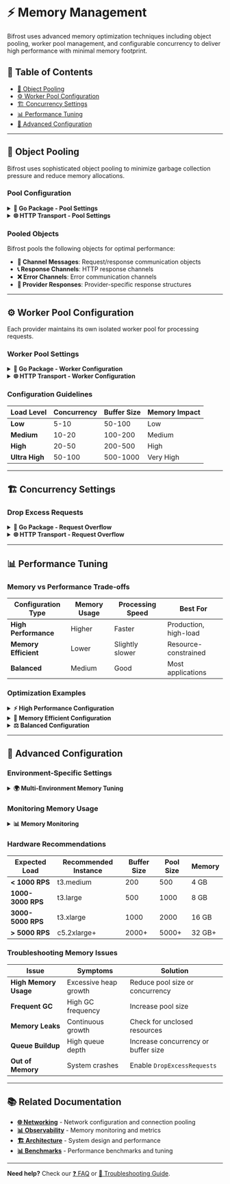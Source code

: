 # ⚡ Memory Management

Bifrost uses advanced memory optimization techniques including object pooling, worker pool management, and configurable concurrency to deliver high performance with minimal memory footprint.

## 📑 Table of Contents

- [💾 Object Pooling](#-object-pooling)
- [⚙️ Worker Pool Configuration](#️-worker-pool-configuration)
- [🏗️ Concurrency Settings](#️-concurrency-settings)
- [📊 Performance Tuning](#-performance-tuning)
- [🔧 Advanced Configuration](#-advanced-configuration)

---

## 💾 Object Pooling

Bifrost uses sophisticated object pooling to minimize garbage collection pressure and reduce memory allocations.

### Pool Configuration

<details>
<summary><strong>🔧 Go Package - Pool Settings</strong></summary>

```go
import "github.com/maximhq/bifrost/core/schemas"

func main() {
    account := &MyAccount{}

    client, err := bifrost.Init(schemas.BifrostConfig{
        Account:         account,
        InitialPoolSize: 1000,  // Pool size for high-throughput applications
    })
    if err != nil {
        panic(err)
    }
    defer client.Cleanup()
}
```

**Pool Size Guidelines:**

| Application Type       | Recommended Pool Size | Memory Usage |
| ---------------------- | --------------------- | ------------ |
| **Low Traffic**        | `50-100`              | ~1-2 MB      |
| **Medium Traffic**     | `200-300`             | ~4-6 MB      |
| **High Traffic**       | `500-1000`            | ~10-20 MB    |
| **Ultra High Traffic** | `1000+`               | ~20+ MB      |

</details>

<details>
<summary><strong>🌐 HTTP Transport - Pool Settings</strong></summary>

```bash
# Docker deployment with pool configuration
docker run -p 8080:8080 \
  -e APP_POOL_SIZE=1000 \
  -v $(pwd)/config.json:/app/config/config.json \
  maximhq/bifrost
```

```bash
# Go binary with pool configuration
bifrost-http -config config.json -pool-size 1000
```

</details>

### Pooled Objects

Bifrost pools the following objects for optimal performance:

- **📨 Channel Messages**: Request/response communication objects
- **📞 Response Channels**: HTTP response channels
- **❌ Error Channels**: Error communication channels
- **🔄 Provider Responses**: Provider-specific response structures

---

## ⚙️ Worker Pool Configuration

Each provider maintains its own isolated worker pool for processing requests.

### Worker Pool Settings

<details>
<summary><strong>🔧 Go Package - Worker Configuration</strong></summary>

```go
func (a *MyAccount) GetConfigForProvider(provider schemas.ModelProvider) (*schemas.ProviderConfig, error) {
    return &schemas.ProviderConfig{
        ConcurrencyAndBufferSize: schemas.ConcurrencyAndBufferSize{
            Concurrency: 20,   // Number of worker threads
            BufferSize:  200,  // Request queue size
        },
    }, nil
}
```

**Worker Pool Architecture:**

```
Provider Queue [Buffer: 200]
├── Worker 1 ──► AI Provider API
├── Worker 2 ──► AI Provider API
├── Worker 3 ──► AI Provider API
└── Worker N ──► AI Provider API
```

</details>

<details>
<summary><strong>🌐 HTTP Transport - Worker Configuration</strong></summary>

```json
{
  "providers": {
    "openai": {
      "concurrency_and_buffer_size": {
        "concurrency": 20,
        "buffer_size": 200
      }
    }
  }
}
```

</details>

### Configuration Guidelines

| Load Level     | Concurrency | Buffer Size | Memory Impact |
| -------------- | ----------- | ----------- | ------------- |
| **Low**        | 5-10        | 50-100      | Low           |
| **Medium**     | 10-20       | 100-200     | Medium        |
| **High**       | 20-50       | 200-500     | High          |
| **Ultra High** | 50-100      | 500-1000    | Very High     |

---

## 🏗️ Concurrency Settings

### Drop Excess Requests

<details>
<summary><strong>🔧 Go Package - Request Overflow</strong></summary>

```go
func main() {
    account := &MyAccount{}

    client, err := bifrost.Init(schemas.BifrostConfig{
        Account:            account,
        DropExcessRequests: true,  // Drop requests when buffers are full
    })
    if err != nil {
        panic(err)
    }
    defer client.Cleanup()

    // Under high load, excess requests will be dropped instead of queued
    // This prevents memory accumulation and improves response times
}
```

**When to use `DropExcessRequests`:**

- ✅ **High traffic applications** - Prevent memory buildup
- ✅ **Real-time systems** - Prefer fast failures over slow responses
- ✅ **Load testing** - Avoid artificial queuing effects
- ❌ **Critical requests** - When every request must be processed

</details>

<details>
<summary><strong>🌐 HTTP Transport - Request Overflow</strong></summary>

```bash
# Docker with drop excess requests
docker run -p 8080:8080 \
  -e APP_DROP_EXCESS_REQUESTS=true \
  maximhq/bifrost
```

```bash
# Go binary with drop excess requests
bifrost-http -config config.json -drop-excess-requests=true
```

</details>

---

## 📊 Performance Tuning

### Memory vs Performance Trade-offs

| Configuration Type   | Memory Usage | Processing Speed | Best For              |
| -------------------- | ------------ | ---------------- | --------------------- |
| **High Performance** | Higher       | Faster           | Production, high-load |
| **Memory Efficient** | Lower        | Slightly slower  | Resource-constrained  |
| **Balanced**         | Medium       | Good             | Most applications     |

### Optimization Examples

<details>
<summary><strong>⚡ High Performance Configuration</strong></summary>

```go
// High throughput, maximum performance
client, err := bifrost.Init(schemas.BifrostConfig{
    Account:            account,
    InitialPoolSize:    20000,  // Large pool for memory optimization
    DropExcessRequests: true,   // Fail-fast when overloaded
})

// Provider configuration
schemas.ProviderConfig{
    ConcurrencyAndBufferSize: schemas.ConcurrencyAndBufferSize{
        Concurrency: 100,    // High concurrency for throughput
        BufferSize:  1000,   // Large buffer for request spikes
    },
}
```

**Use Cases:**

- Production APIs (>5000 RPS)
- Real-time applications
- Latency-critical systems

</details>

<details>
<summary><strong>💾 Memory Efficient Configuration</strong></summary>

```go
// Lower memory usage, slightly higher latency
client, err := bifrost.Init(schemas.BifrostConfig{
    Account:            account,
    InitialPoolSize:    100,   // Standard pool size
    DropExcessRequests: false, // Queue requests instead of dropping
})

// Provider configuration
schemas.ProviderConfig{
    ConcurrencyAndBufferSize: schemas.ConcurrencyAndBufferSize{
        Concurrency: 10,    // Moderate concurrency
        BufferSize:  50,    // Standard buffer size
    },
}
```

**Use Cases:**

- Resource-constrained environments
- Development/testing
- Low-traffic applications

</details>

<details>
<summary><strong>⚖️ Balanced Configuration</strong></summary>

```go
// Good balance of memory and performance
client, err := bifrost.Init(schemas.BifrostConfig{
    Account:            account,
    InitialPoolSize:    500,   // Medium pool size
    DropExcessRequests: false, // Queue requests
})

// Provider configuration
schemas.ProviderConfig{
    ConcurrencyAndBufferSize: schemas.ConcurrencyAndBufferSize{
        Concurrency: 20,    // Good concurrency
        BufferSize:  200,   // Reasonable buffer
    },
}
```

**Use Cases:**

- Most production applications
- General purpose deployments
- Standard web applications

</details>

---

## 🔧 Advanced Configuration

### Environment-Specific Settings

<details>
<summary><strong>🌍 Multi-Environment Memory Tuning</strong></summary>

```go
type EnvironmentAccount struct {
    environment string
}

func (a *EnvironmentAccount) GetConfigForProvider(provider schemas.ModelProvider) (*schemas.ProviderConfig, error) {
    return &schemas.ProviderConfig{
        ConcurrencyAndBufferSize: a.getConcurrencyConfig(),
    }, nil
}

func (a *EnvironmentAccount) getConcurrencyConfig() schemas.ConcurrencyAndBufferSize {
    switch a.environment {
    case "production":
        return schemas.ConcurrencyAndBufferSize{
            Concurrency: 50,   // High concurrency for production
            BufferSize:  500,  // Large buffer for production load
        }
    case "staging":
        return schemas.ConcurrencyAndBufferSize{
            Concurrency: 20,   // Medium concurrency for staging
            BufferSize:  200,  // Medium buffer for staging
        }
    case "development":
        return schemas.ConcurrencyAndBufferSize{
            Concurrency: 5,    // Low concurrency for development
            BufferSize:  50,   // Small buffer for development
        }
    default:
        return schemas.DefaultConcurrencyAndBufferSize
    }
}
```

**Configuration Matrix:**

| Environment     | Concurrency | Buffer Size | Pool Size | Memory Usage |
| --------------- | ----------- | ----------- | --------- | ------------ |
| **Development** | 5           | 50          | 100       | ~2 MB        |
| **Staging**     | 20          | 200         | 500       | ~10 MB       |
| **Production**  | 50          | 500         | 2000      | ~40 MB       |

</details>

### Monitoring Memory Usage

<details>
<summary><strong>📊 Memory Monitoring</strong></summary>

```go
import (
    "runtime"
    "log"
)

func monitorMemory() {
    var m runtime.MemStats
    runtime.ReadMemStats(&m)

    log.Printf("Alloc = %d KB", bToKb(m.Alloc))
    log.Printf("TotalAlloc = %d KB", bToKb(m.TotalAlloc))
    log.Printf("Sys = %d KB", bToKb(m.Sys))
    log.Printf("NumGC = %v", m.NumGC)
}

func bToKb(b uint64) uint64 {
    return b / 1024
}
```

**Key Metrics to Monitor:**

- **Heap Size**: Current memory allocation
- **GC Frequency**: Garbage collection frequency
- **Pool Hit Rate**: Object pool utilization
- **Queue Depth**: Average request queue depth

</details>

### Hardware Recommendations

| Expected Load     | Recommended Instance | Buffer Size | Pool Size | Memory |
| ----------------- | -------------------- | ----------- | --------- | ------ |
| **< 1000 RPS**    | t3.medium            | 200         | 500       | 4 GB   |
| **1000-3000 RPS** | t3.large             | 500         | 1000      | 8 GB   |
| **3000-5000 RPS** | t3.xlarge            | 1000        | 2000      | 16 GB  |
| **> 5000 RPS**    | c5.2xlarge+          | 2000+       | 5000+     | 32 GB+ |

### Troubleshooting Memory Issues

| Issue                 | Symptoms              | Solution                            |
| --------------------- | --------------------- | ----------------------------------- |
| **High Memory Usage** | Excessive heap growth | Reduce pool size or concurrency     |
| **Frequent GC**       | High GC frequency     | Increase pool size                  |
| **Memory Leaks**      | Continuous growth     | Check for unclosed resources        |
| **Queue Buildup**     | High queue depth      | Increase concurrency or buffer size |
| **Out of Memory**     | System crashes        | Enable `DropExcessRequests`         |

---

## 📚 Related Documentation

- **[🌐 Networking](networking.md)** - Network configuration and connection pooling
- **[📊 Observability](observability.md)** - Memory monitoring and metrics
- **[🏗️ Architecture](../architecture/system-overview.md)** - System design and performance
- **[📊 Benchmarks](../benchmarks.md)** - Performance benchmarks and tuning

---

**Need help?** Check our [❓ FAQ](../guides/faq.md) or [🔧 Troubleshooting Guide](../guides/troubleshooting.md).
